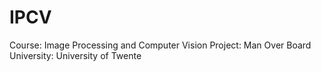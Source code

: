 # IPCV

Course: Image Processing and Computer Vision
Project: Man Over Board
University: University of Twente
